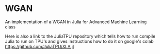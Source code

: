 # WGAN
An implementation of a WGAN in Julia for Advanced Machine Learning class


Here is also a link to the JuliaTPU repository which tells how to run compile Julia to run on TPU's and gives instructions how to do it on google's colab
https://github.com/JuliaTPU/XLA.jl
